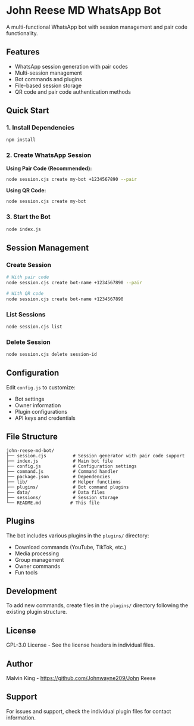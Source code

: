 # John Reese MD WhatsApp Bot

A multi-functional WhatsApp bot with session management and pair code functionality.

## Features

- WhatsApp session generation with pair codes
- Multi-session management
- Bot commands and plugins
- File-based session storage
- QR code and pair code authentication methods

## Quick Start

### 1. Install Dependencies
```bash
npm install
```

### 2. Create WhatsApp Session

**Using Pair Code (Recommended):**
```bash
node session.cjs create my-bot +1234567890 --pair
```

**Using QR Code:**
```bash
node session.cjs create my-bot
```

### 3. Start the Bot
```bash
node index.js
```

## Session Management

### Create Session
```bash
# With pair code
node session.cjs create bot-name +1234567890 --pair

# With QR code  
node session.cjs create bot-name +1234567890
```

### List Sessions
```bash
node session.cjs list
```

### Delete Session
```bash
node session.cjs delete session-id
```

## Configuration

Edit `config.js` to customize:
- Bot settings
- Owner information
- Plugin configurations
- API keys and credentials

## File Structure

```
john-reese-md-bot/
├── session.cjs          # Session generator with pair code support
├── index.js             # Main bot file
├── config.js            # Configuration settings
├── command.js           # Command handler
├── package.json         # Dependencies
├── lib/                 # Helper functions
├── plugins/             # Bot command plugins
├── data/                # Data files
├── sessions/            # Session storage
└── README.md           # This file
```

## Plugins

The bot includes various plugins in the `plugins/` directory:
- Download commands (YouTube, TikTok, etc.)
- Media processing
- Group management
- Owner commands
- Fun tools

## Development

To add new commands, create files in the `plugins/` directory following the existing plugin structure.

## License

GPL-3.0 License - See the license headers in individual files.

## Author

Malvin King - https://github.com/Johnwayne209/John Reese 

## Support

For issues and support, check the individual plugin files for contact information.